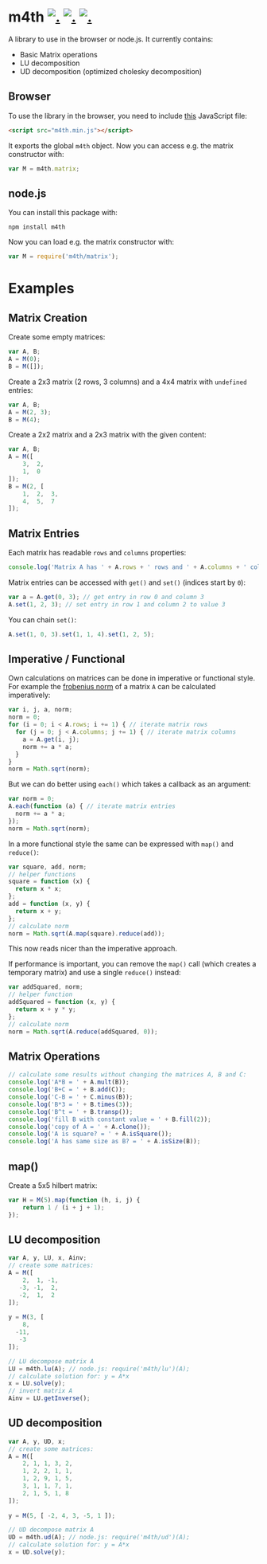 m4th [![.](https://badge.fury.io/js/m4th.png)](http://badge.fury.io/js/m4th) [![.](https://travis-ci.org/hhelwich/m4th.png?branch=master)](https://travis-ci.org/hhelwich/m4th) [![.](https://coveralls.io/repos/hhelwich/m4th/badge.png)](https://coveralls.io/r/hhelwich/m4th)
====

A library to use in the browser or node.js. It currently contains:

* Basic Matrix operations
* LU decomposition
* UD decomposition (optimized cholesky decomposition)

Browser
-------

To use the library in the browser, you need to include [this](https://raw.github.com/hhelwich/m4th/master/m4th.min.js) JavaScript file:

```html
<script src="m4th.min.js"></script>
```

It exports the global `m4th` object. Now you can access e.g. the matrix constructor with:

```javascript
var M = m4th.matrix;
```

node.js
-------

You can install this package with:

```
npm install m4th
```

Now you can load e.g. the matrix constructor with:

```javascript
var M = require('m4th/matrix');
```

Examples
========

Matrix Creation
---------------

Create some empty matrices:

```javascript
var A, B;
A = M(0);
B = M([]);
```

Create a 2x3 matrix (2 rows, 3 columns) and a 4x4 matrix with ```undefined``` entries:

```javascript
var A, B;
A = M(2, 3);
B = M(4);
```
Create a 2x2 matrix and a 2x3 matrix with the given content:

```javascript
var A, B;
A = M([
    3,  2,
    1,  0
]);
B = M(2, [
    1,  2,  3,
    4,  5,  7
]);
```

Matrix Entries
--------------

Each matrix has readable ```rows``` and ```columns``` properties:

```javascript
console.log('Matrix A has ' + A.rows + ' rows and ' + A.columns + ' columns.');
```

Matrix entries can be accessed with ```get()``` and ```set()``` (indices start by ```0```):

```javascript
var a = A.get(0, 3); // get entry in row 0 and column 3
A.set(1, 2, 3); // set entry in row 1 and column 2 to value 3
```

You can chain ```set()```:

```javascript
A.set(1, 0, 3).set(1, 1, 4).set(1, 2, 5);
```

Imperative / Functional
-----------------------

Own calculations on matrices can be done in imperative or functional style.
For example the [frobenius norm](http://en.wikipedia.org/wiki/Matrix_norm#Frobenius_norm) of a matrix ```A```
can be calculated imperatively:

```javascript
var i, j, a, norm;
norm = 0;
for (i = 0; i < A.rows; i += 1) { // iterate matrix rows
  for (j = 0; j < A.columns; j += 1) { // iterate matrix columns
    a = A.get(i, j);
    norm += a * a;
  }
}
norm = Math.sqrt(norm);
```

But we can do better using ```each()``` which takes a callback as an argument:

```javascript
var norm = 0;
A.each(function (a) { // iterate matrix entries
  norm += a * a;
});
norm = Math.sqrt(norm);
```

In a more functional style the same can be expressed with ```map()``` and ```reduce()```:

```javascript
var square, add, norm;
// helper functions
square = function (x) {
  return x * x;
};
add = function (x, y) {
  return x + y;
};
// calculate norm
norm = Math.sqrt(A.map(square).reduce(add));
```

This now reads nicer than the imperative approach.

If performance is important, you can remove the ```map()``` call (which creates a temporary matrix) and use a single
```reduce()``` instead:

```javascript
var addSquared, norm;
// helper function
addSquared = function (x, y) {
  return x + y * y;
};
// calculate norm
norm = Math.sqrt(A.reduce(addSquared, 0));
```

Matrix Operations
-----------------

```javascript
// calculate some results without changing the matrices A, B and C:
console.log('A*B = ' + A.mult(B));
console.log('B+C = ' + B.add(C));
console.log('C-B = ' + C.minus(B));
console.log('B*3 = ' + B.times(3));
console.log('B^t = ' + B.transp());
console.log('fill B with constant value = ' + B.fill(2));
console.log('copy of A = ' + A.clone());
console.log('A is square? = ' + A.isSquare());
console.log('A has same size as B? = ' + A.isSize(B));
```

map()
-----

Create a 5x5 hilbert matrix:

```javascript
var H = M(5).map(function (h, i, j) {
    return 1 / (i + j + 1);
});
```

LU decomposition
----------------

```javascript
var A, y, LU, x, Ainv;
// create some matrices:
A = M([
    2,  1, -1,
   -3, -1,  2,
   -2,  1,  2
]);
           
y = M(3, [
    8,
  -11,
   -3
]);

// LU decompose matrix A          
LU = m4th.lu(A); // node.js: require('m4th/lu')(A);
// calculate solution for: y = A*x
x = LU.solve(y);
// invert matrix A
Ainv = LU.getInverse();
```

UD decomposition
----------------

```javascript
var A, y, UD, x;
// create some matrices:
A = M([
    2, 1, 1, 3, 2,
    1, 2, 2, 1, 1,
    1, 2, 9, 1, 5,
    3, 1, 1, 7, 1,
    2, 1, 5, 1, 8
]);
           
y = M(5, [ -2, 4, 3, -5, 1 ]);

// UD decompose matrix A          
UD = m4th.ud(A); // node.js: require('m4th/ud')(A);
// calculate solution for: y = A*x
x = UD.solve(y);
```

